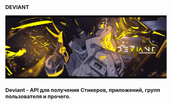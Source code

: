### DEVIANT 
![alt tag](Deviant.png "Баннер")


<p align="center">
  
### Deviant - API для получения Стикеров, приложений, групп пользователя и прочего.

